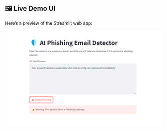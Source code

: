 ## 🖼️ Live Demo UI

Here’s a preview of the Streamlit web app:

![AI Phishing Detector UI](demo_ui.png)
